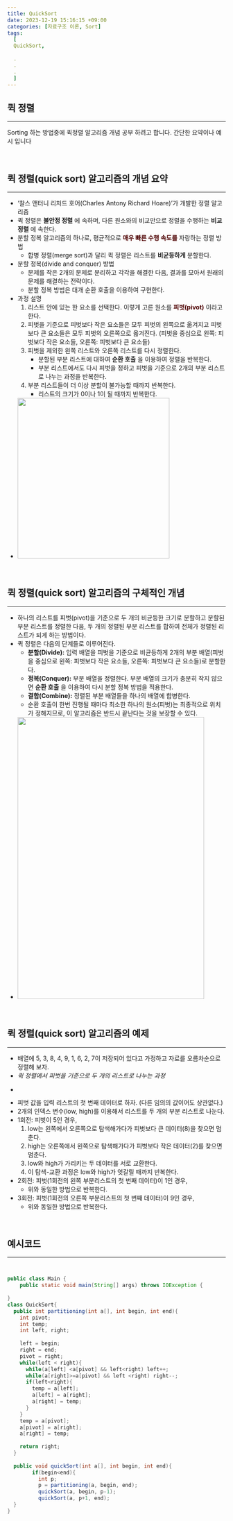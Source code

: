 ```yaml
---
title: QuickSort
date: 2023-12-19 15:16:15 +09:00
categories: [자료구조 이론, Sort]
tags:
  [
  QuickSort,
  
  .
  .
  .
  ]
---
```


## 퀵 정렬
___
<p>Sorting 하는 방법중에 퀵정렬 알고리즘 개념 공부 하려고 합니다. 간단한 요약이나 예시 입니다</p>

<br>

## 퀵 정렬(quick sort) 알고리즘의 개념 요약
___

<ul>
  <li>‘찰스 앤터니 리처드 호어(Charles Antony Richard Hoare)’가 개발한 정렬 알고리즘</li>
  <li>퀵 정렬은 <strong>불안정 정렬</strong> 에 속하며, 다른 원소와의 비교만으로 정렬을 수행하는 <strong>비교 정렬</strong> 에 속한다.</li>
  <li>분할 정복 알고리즘의 하나로, 평균적으로 <span style="color:#4d0000"><strong>매우 빠른 수행 속도를</strong></span> 자랑하는 정렬 방법
    <ul>
      <li>합병 정렬(merge sort)과 달리 퀵 정렬은 리스트를 <strong>비균등하게</strong> 분할한다.</li>
    </ul>
  </li>
  <li>분할 정복(divide and conquer) 방법
    <ul>
      <li>문제를 작은 2개의 문제로 분리하고 각각을 해결한 다음, 결과를 모아서 원래의 문제를 해결하는 전략이다.</li>
      <li>분할 정복 방법은 대개 순환 호출을 이용하여 구현한다.</li>
    </ul>
  </li>
  <li>과정 설명
    <ol>
      <li>리스트 안에 있는 한 요소를 선택한다. 이렇게 고른 원소를 <span style="color:#4d0000"><strong>피벗(pivot)</strong></span> 이라고 한다.</li>
      <li>피벗을 기준으로 피벗보다 작은 요소들은 모두 피벗의 왼쪽으로 옮겨지고 피벗보다 큰 요소들은 모두 피벗의 오른쪽으로 옮겨진다. (피벗을 중심으로 왼쪽: 피벗보다 작은 요소들, 오른쪽: 피벗보다 큰 요소들)</li>
      <li>피벗을 제외한 왼쪽 리스트와 오른쪽 리스트를 다시 정렬한다.
        <ul>
          <li>분할된 부분 리스트에 대하여 <strong>순환 호출</strong> 을 이용하여 정렬을 반복한다.</li>
          <li>부분 리스트에서도 다시 피벗을 정하고 피벗을 기준으로 2개의 부분 리스트로 나누는 과정을 반복한다.</li>
        </ul>
      </li>
      <li>부분 리스트들이 더 이상 분할이 불가능할 때까지 반복한다.
        <ul>
          <li>리스트의 크기가 0이나 1이 될 때까지 반복한다.</li>
        </ul>
      </li>
    </ol>
  </li>
  <li><img src="/assets/img/favicons/quickSort1.png" alt="" width="350" height="370"></li>
</ul>

<br>

## 퀵 정렬(quick sort) 알고리즘의 구체적인 개념
___

<ul>
  <li>하나의 리스트를 피벗(pivot)을 기준으로 두 개의 비균등한 크기로 분할하고 분할된 부분 리스트를 정렬한 다음, 두 개의 정렬된 부분 리스트를 합하여 전체가 정렬된 리스트가 되게 하는 방법이다.</li>
  <li>퀵 정렬은 다음의 단계들로 이루어진다.
    <ul>
      <li><strong>분할(Divide):</strong> 입력 배열을 피벗을 기준으로 비균등하게 2개의 부분 배열(피벗을 중심으로 왼쪽: 피벗보다 작은 요소들, 오른쪽: 피벗보다 큰 요소들)로 분할한다.</li>
      <li><strong>정복(Conquer):</strong> 부분 배열을 정렬한다. 부분 배열의 크기가 충분히 작지 않으면 <strong>순환 호출</strong> 을 이용하여 다시 분할 정복 방법을 적용한다.</li>
      <li><strong>결합(Combine):</strong> 정렬된 부분 배열들을 하나의 배열에 합병한다.</li>
      <li>순환 호출이 한번 진행될 때마다 최소한 하나의 원소(피벗)는 최종적으로 위치가 정해지므로, 이 알고리즘은 반드시 끝난다는 것을 보장할 수 있다.</li>
    </ul>
  </li>
  <li><img src="/assets/img/favicons/quickSort2.png" alt="" width="430" height="650"></li>
</ul>

<br>

## 퀵 정렬(quick sort) 알고리즘의 예제
___
<ul>
  <li>배열에 5, 3, 8, 4, 9, 1, 6, 2, 7이 저장되어 있다고 가정하고 자료를 오름차순으로 정렬해 보자.</li>
  <li><em>퀵 정렬에서 피벗을 기준으로 두 개의 리스트로 나누는 과정</em></li>
  <li>
    <p><img src="/assets/img/favicons/quickSort3.png" alt=""></p>
  </li>
  <li>피벗 값을 입력 리스트의 첫 번째 데이터로 하자. (다른 임의의 값이어도 상관없다.)</li>
  <li>2개의 인덱스 변수(low, high)를 이용해서 리스트를 두 개의 부분 리스트로 나눈다.</li>
  <li>1회전: 피벗이 5인 경우,
    <ol>
      <li>low는 왼쪽에서 오른쪽으로 탐색해가다가 피벗보다 큰 데이터(8)을 찾으면 멈춘다.</li>
      <li>high는 오른쪽에서 왼쪽으로 탐색해가다가 피벗보다 작은 데이터(2)를 찾으면 멈춘다.</li>
      <li>low와 high가 가리키는 두 데이터를 서로 교환한다.</li>
      <li>이 탐색-교환 과정은 low와 high가 엇갈릴 때까지 반복한다.</li>
    </ol>
  </li>
  <li>2회전: 피벗(1회전의 왼쪽 부분리스트의 첫 번째 데이터)이 1인 경우,
    <ul>
      <li>위와 동일한 방법으로 반복한다.</li>
    </ul>
  </li>
  <li>3회전: 피벗(1회전의 오른쪽 부분리스트의 첫 번째 데이터)이 9인 경우,
    <ul>
      <li>위와 동일한 방법으로 반복한다.</li>
    </ul>
  </li>
</ul>


<br>


## 예시코드 
___
```java


public class Main {
	public static void main(String[] args) throws IOException {
		
}
class QuickSort{
  public int partitioning(int a[], int begin, int end){
    int pivot;
    int temp;
    int left, right;
    
    left = begin;
    right = end;
    pivot = right;
    while(left < right){
      while(a[left] <a[pivot] && left<right) left++;
      while(a[right]>=a[pivot] && left <right) right--;
      if(left<right){
        temp = a[left];
        a[left] = a[right];
        a[right] = temp;
      }
    }
    temp = a[pivot];
    a[pivot] = a[right];
    a[right] = temp;
    
    return right;
  }
  
  public void quickSort(int a[], int begin, int end){
        if(begin<end){
          int p;
          p = partitioning(a, begin, end);
          quickSort(a, begin, p-1);
          quickSort(a, p+1, end);
  }
}
```
